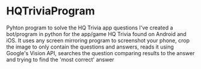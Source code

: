 # HQTriviaProgram
Pyhton program to solve the HQ Trivia app questions
I've created a bot/program in python for the app/game HQ Trivia found on Android and iOS.
It uses any screen mirroring program to screenshot your phone, crop the image to only contain the questions and answers, 
reads it using Google's Vision API, searches the question comparing results to the answer and 
trying to find the 'most correct' answer


